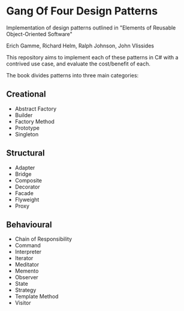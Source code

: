 # Gang Of Four Design Patterns
Implementation of design patterns outlined in "Elements of Reusable Object-Oriented Software"

Erich Gamme, Richard Helm, Ralph Johnson, John Vlissides

This repository aims to implement each of these patterns in C# with a contrived use case, and evaluate the cost/benefit of each.

The book divides patterns into three main categories: 

## Creational
* Abstract Factory
* Builder
* Factory Method
* Prototype
* Singleton

## Structural
* Adapter
* Bridge
* Composite
* Decorator
* Facade
* Flyweight
* Proxy

## Behavioural
* Chain of Responsibility
* Command
* Interpreter
* Iterator
* Meditator
* Memento
* Observer
* State
* Strategy
* Template Method
* Visitor